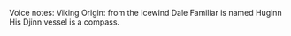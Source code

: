 Voice notes: Viking
Origin: from the Icewind Dale
Familiar is named Huginn
His Djinn vessel is a compass. 